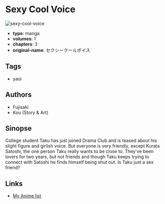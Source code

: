 # Sexy Cool Voice

![sexy-cool-voice](https://cdn.myanimelist.net/images/manga/2/19108.jpg)

-   **type**: manga
-   **volumes**: 1
-   **chapters**: 3
-   **original-name**: セクシークールボイス

## Tags

-   yaoi

## Authors

-   Fujisaki
-   Kou (Story & Art)

## Sinopse

College student Taku has just joined Drama Club and is teased about his slight figure and girlish voice. But everyone is very friendly, except Kurata Satoshi, the one person Taku really wants to be close to. They've been lovers for two years, but not friends and though Taku keeps trying to connect with Satoshi he finds himself being shut out. Is Taku just a sex friend?

## Links

-   [My Anime list](https://myanimelist.net/manga/13572/Sexy_Cool_Voice)
